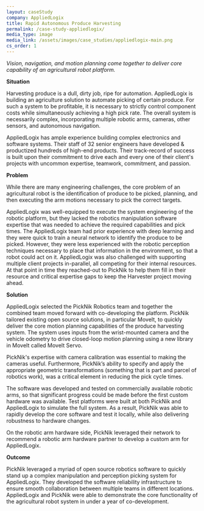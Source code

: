 ```yaml
---
layout: caseStudy
company: AppliedLogix
title: Rapid Autonomous Produce Harvesting
permalink: /case-study-appliedlogix/
media_type: image
media_link: /assets/images/case_studies/appliedlogix-main.png
cs_order: 1
---
```

*Vision, navigation, and motion planning come together to deliver core capability of an agricultural robot platform.*


**Situation**

Harvesting produce is a dull, dirty job, ripe for automation. AppliedLogix is building an agriculture solution to automate picking of certain produce. For such a system to be profitable, it is necessary to strictly control component costs while simultaneously achieving a high pick rate. The overall system is necessarily complex, incorporating multiple robotic arms, cameras, other sensors, and autonomous navigation.

AppliedLogix has ample experience building complex electronics and software systems. Their staff of 32 senior engineers have developed & productized hundreds of high-end products. Their track-record of success is built upon their commitment to drive each and every one of their client's projects with uncommon expertise, teamwork, commitment, and passion.


**Problem**

While there are many engineering challenges, the core problem of an agricultural robot is the identification of produce to be picked, planning, and then executing the arm motions necessary to pick the correct targets.

AppliedLogix was well-equipped to execute the system engineering of the robotic platform, but they lacked the robotics manipulation software expertise that was needed to achieve the required capabilities and pick times. The AppliedLogix team had prior experience with deep learning and they were quick to train a neural network to identify the produce to be picked. However, they were less experienced with the robotic perception techniques necessary to place that information in the environment, so that a robot could act on it. AppliedLogix was also challenged with supporting multiple client projects in-parallel, all competing for their internal resources. At that point in time they reached-out to PickNik to help them fill in their resource and critical expertise gaps to keep the Harvester project moving ahead.


**Solution**

AppliedLogix selected the PickNik Robotics team and together the combined team moved forward with co-developing the platform. PickNik tailored existing open source solutions, in particular MoveIt, to quickly deliver the core motion planning capabilities of the produce harvesting system. The system uses inputs from the wrist-mounted camera and the vehicle odometry to drive closed-loop motion planning using a new library in MoveIt called MoveIt Servo. 

PickNik's expertise with camera calibration was essential to making the cameras useful. Furthermore, PickNik’s ability to specify and apply the appropriate geometric transformations (something that is part and parcel of robotics work), was a critical element in reducing the pick cycle times.

The software was developed and tested on commercially available robotic arms, so that significant progress could be made before the first custom hardware was available. Test platforms were built at both PickNik and AppliedLogix to simulate the full system. As a result, PickNik was able to rapidly develop the core software and test it locally, while also delivering robustness to hardware changes.

On the robotic arm hardware side, PickNik leveraged their network to recommend a robotic arm hardware partner to develop a custom arm for AppliedLogix. 


**Outcome**

PickNik leveraged a myriad of open source robotics software to quickly stand up a complex manipulation and perception picking system for AppliedLogix. They developed the software reliability infrastructure to ensure smooth collaboration between multiple teams in different locations. AppliedLogix and PickNik were able to demonstrate the core functionality of the agricultural robot system in under a year of co-development.
